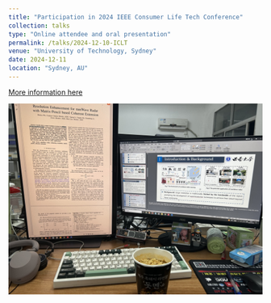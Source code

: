 ```yaml
---
title: "Participation in 2024 IEEE Consumer Life Tech Conference"
collection: talks
type: "Online attendee and oral presentation"
permalink: /talks/2024-12-10-ICLT
venue: "University of Technology, Sydney"
date: 2024-12-11
location: "Sydney, AU"
---
```


[More information here](https://www.ieeeiclt2024.com/)

![Online Presentation in 2024 ICLT](images/ICLT2024.jpg)

